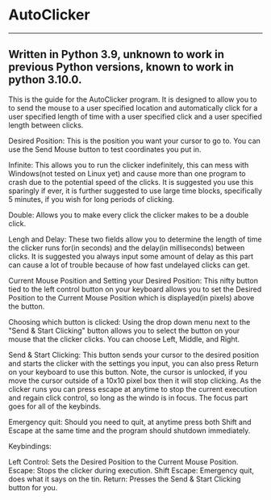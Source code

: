 # AutoClicker
-----
Written in Python 3.9, unknown to work in previous Python versions, known to work in python 3.10.0.
-----

This is the guide for the AutoClicker program. It is designed to allow you to to send the mouse to a user specified location and automatically click for a user specified length of time with a user specified click and a user specified length between clicks.

Desired Position:
    This is the position you want your cursor to go to. You can use the Send Mouse button to test coordinates you put in.

Infinite:
    This allows you to run the clicker indefinitely, this can mess with Windows(not tested on Linux yet) and cause more than one program to crash due to the potential speed of the 
    clicks. It is suggested you use this sparingly if ever, it is further suggested to use large time blocks, specifically 5 minutes, if you wish for long periods of clicking.

Double:
    Allows you to make every click the clicker makes to be a double click.

Lengh and Delay:
    These two fields allow you to determine the length of time the clicker runs for(in seconds) and the delay(in milliseconds) between clicks.
    It is suggested you always input some amount of delay as this part can cause a lot of trouble because of how fast undelayed clicks can get.

Current Mouse Position and Setting your Desired Position:
    This nifty button tied to the left control button on your keyboard allows you to set the Desired Position to the Current Mouse Position which is displayed(in pixels)
    above the button.

Choosing which button is clicked:
    Using the drop down menu next to the "Send & Start Clicking" button allows you to select the button on your mouse that the clicker clicks.
    You can choose Left, Middle, and Right.

Send & Start Clicking:
    This button sends your cursor to the desired position and starts the clicker with the settings you input, you can also press Return on your keyboard to use this button.
    Note, the cursor is unlocked, if you move the cursor outside of a 10x10 pixel box then it will stop clicking. As the clicker runs you can press escape at anytime to stop 
    the current execution and regain click control, so long as the windo is in focus. The focus part goes for all of the keybinds.

Emergency quit:
    Should you need to quit, at anytime press both Shift and Escape at the same time and the program should shutdown immediately.

Keybindings:

Left Control: Sets the Desired Position to the Current Mouse Position.
Escape: Stops the clicker during execution.
Shift Escape: Emergency quit, does what it says on the tin.
Return: Presses the Send & Start Clicking button for you.
